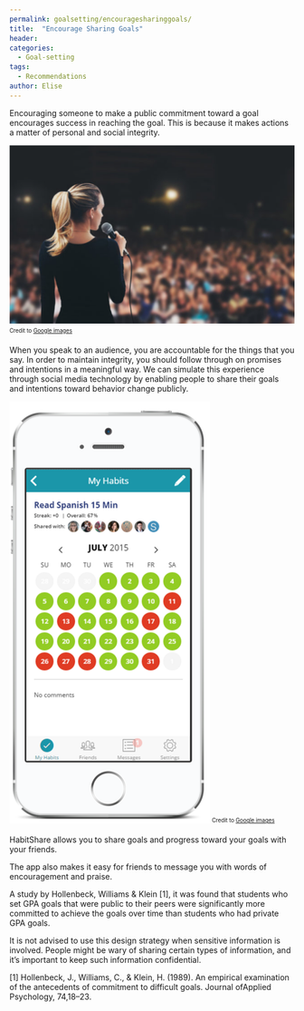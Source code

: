 ```yaml
---
permalink: goalsetting/encouragesharinggoals/
title:  "Encourage Sharing Goals"
header:
categories:
  - Goal-setting
tags:
  - Recommendations
author: Elise
---
```


Encouraging someone to make a public commitment toward a goal encourages success in reaching the goal. This is because it makes actions a matter of personal and social integrity.  

![Woman holding a microphone speaking in front of a crowd](/assets/images/gs05.png)
<sub><sup>Credit to <a href="https://images.google.com/">Google images</a></sub></sup>

When you speak to an audience, you are accountable for the things that you say. In order to maintain integrity, you should follow through on promises and intentions in a meaningful way. We can simulate this experience through social media technology by enabling people to share their goals and intentions toward behavior change publicly.

![Girl jumping](/assets/images/gs06.png)
<sub><sup>Credit to  <a href="https://images.google.com/">Google images</a></sub></sup>

HabitShare allows you to share goals and progress toward your goals with your friends.

The app also makes it easy for friends to message you with words of encouragement and praise.

A study by Hollenbeck, Williams & Klein [1], it was found that students who set GPA goals that were public to their peers were significantly more committed to achieve the goals over time than students who had private GPA goals.

It is not advised to use this design strategy when sensitive information is involved. People might be wary of sharing certain types of information, and it’s important to keep such information confidential.

[1] Hollenbeck, J., Williams, C., & Klein, H. (1989). An empirical examination  of  the  antecedents  of  commitment  to  difficult  goals. Journal  ofApplied Psychology, 74,18–23.
